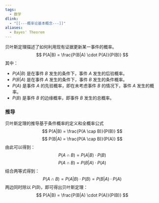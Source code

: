 ```yaml
---
tags:
  - 数学
dlink:
  - "[[---概率论基本概念---]]"
aliases:
  - Bayes' Theorem
---
```

贝叶斯定理描述了如何利用现有证据更新某一事件的概率。
$$
P(A|B) = \frac{P(B|A) \cdot P(A)}{P(B)}
$$
其中：
- $P(A|B)$ 是在事件 $B$ 发生的条件下，事件 $A$ 发生的后验概率。
- $P(B|A)$ 是在事件 $A$ 发生的条件下，事件 $B$ 发生的条件概率。
- $P(A)$ 是事件 $A$ 的先验概率，即在未考虑事件 $B$ 的情况下，事件 $A$ 发生的概率。
- $P(B)$ 是事件 $B$ 的边缘概率，即事件 $B$ 发生的总概率。

### 推导
贝叶斯定理的推导基于条件概率的定义和全概率公式
$$
P(A|B) = \frac{P(A \cap B)}{P(B)}
$$
$$
P(B|A) = \frac{P(A \cap B)}{P(A)}
$$
由此可以得到：
$$
P(A \cap B) = P(A|B) \cdot P(B)
$$
$$
P(A \cap B) = P(B|A) \cdot P(A)
$$
结合两等式得到：
$$
P(A \cap B) = P(A|B) \cdot P(B) = P(B|A) \cdot P(A)
$$
两边同时除以 $P(B)$，即可得出贝叶斯定理：
$$
P(A|B) = \frac{P(B|A) \cdot P(A)}{P(B)}
$$
